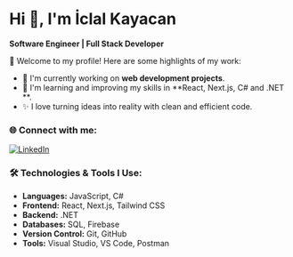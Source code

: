 # Hi 👋, I'm İclal Kayacan
**Software Engineer | Full Stack Developer**

🌟 Welcome to my profile! Here are some highlights of my work:
- 🔭 I'm currently working on **web development projects**.
- 🌱 I'm learning and improving my skills in **React, Next.js, C# and .NET **.
- ✨ I love turning ideas into reality with clean and efficient code.

### 🌐 Connect with me:
[![LinkedIn](https://img.shields.io/badge/-LinkedIn-blue?logo=LinkedIn&logoColor=white&style=for-the-badge)](https://linkedin.com/in/iclal-kayacan-0s5b)

### 🛠️ Technologies & Tools I Use:
- **Languages:** JavaScript, C# 
- **Frontend:** React, Next.js, Tailwind CSS
- **Backend:** .NET
- **Databases:** SQL, Firebase
- **Version Control:** Git, GitHub
- **Tools:** Visual Studio, VS Code, Postman

